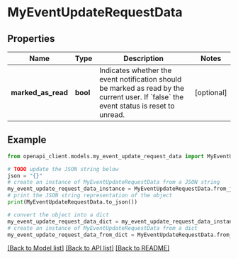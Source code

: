 # MyEventUpdateRequestData


## Properties

Name | Type | Description | Notes
------------ | ------------- | ------------- | -------------
**marked_as_read** | **bool** | Indicates whether the event notification should be marked as read by the current user. If &#x60;false&#x60; the event status is reset to unread. | [optional] 

## Example

```python
from openapi_client.models.my_event_update_request_data import MyEventUpdateRequestData

# TODO update the JSON string below
json = "{}"
# create an instance of MyEventUpdateRequestData from a JSON string
my_event_update_request_data_instance = MyEventUpdateRequestData.from_json(json)
# print the JSON string representation of the object
print(MyEventUpdateRequestData.to_json())

# convert the object into a dict
my_event_update_request_data_dict = my_event_update_request_data_instance.to_dict()
# create an instance of MyEventUpdateRequestData from a dict
my_event_update_request_data_from_dict = MyEventUpdateRequestData.from_dict(my_event_update_request_data_dict)
```
[[Back to Model list]](../README.md#documentation-for-models) [[Back to API list]](../README.md#documentation-for-api-endpoints) [[Back to README]](../README.md)


